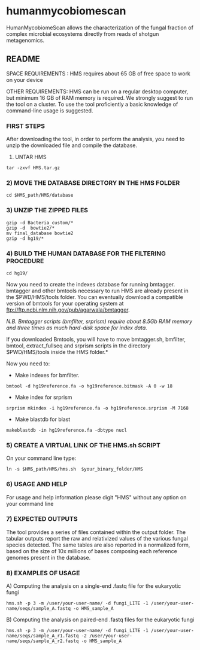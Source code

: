 # humanmycobiomescan
HumanMycobiomeScan allows the characterization of the fungal fraction of complex microbial ecosystems directly from reads of shotgun metagenomics.

## README

SPACE REQUIREMENTS : HMS requires about 65 GB of free space to work on your device

OTHER  REQUIREMENTS: HMS can be run on a regular desktop computer, but minimum 16 GB of RAM memory is required. We strongly suggest to run the tool on a cluster. To use the tool proficiently a basic knowledge of command-line usage is suggested.

### FIRST STEPS

After downloading the tool, in order to perform the analysis, you need to unzip the downloaded file and compile the database. 

1) UNTAR HMS
```
tar -zxvf HMS.tar.gz
```
### 2) MOVE THE DATABASE DIRECTORY IN THE HMS FOLDER
```
cd $HMS_path/HMS/database
```
### 3) UNZIP THE ZIPPED FILES
```
gzip -d Bacteria_custom/*
gzip -d  bowtie2/*
mv final_database bowtie2
gzip -d hg19/*
```
### 4) BUILD THE HUMAN DATABASE FOR THE FILTERING PROCEDURE
```
cd hg19/
```
Now you need to create the indexes database for running bmtagger. bmtagger and other bmtools necessary to run HMS are already present in the $PWD/HMS/tools folder. You can eventually download a compatible version of bmtools for your operating system at ftp://ftp.ncbi.nlm.nih.gov/pub/agarwala/bmtagger.

*N.B. Bmtagger scripts (bmfilter, srprism) require about 8.5Gb RAM memory and three times as much hard-disk space for index data.*
  
If you downloaded Bmtools, you will have to move bmtagger.sh, bmfilter, bmtool, extract_fullseq and srprism scripts in the directory $PWD/HMS/tools inside the HMS folder.*

Now you need to:
-  Make indexes for bmfilter. 
```
bmtool -d hg19reference.fa -o hg19reference.bitmask -A 0 -w 18
```
- Make index for srprism
```
srprism mkindex -i hg19reference.fa -o hg19reference.srprism -M 7168
```
- Make blastdb for blast
```
makeblastdb -in hg19reference.fa -dbtype nucl
```

### 5) CREATE A VIRTUAL LINK OF THE HMS.sh SCRIPT

On your command line type:
```
ln -s $HMS_path/HMS/hms.sh  $your_binary_folder/HMS
```

### 6) USAGE AND HELP 

For usage and help information please digit "HMS" without any option on your command line


### 7) EXPECTED OUTPUTS

The tool provides a series of files contained within the output folder. The tabular outputs report the raw and relativized values of the various fungal species detected. 
The same tables are also reported in a normalized form, based on the size of 10x millions of bases composing each reference genomes present in the database.


### 8) EXAMPLES OF USAGE

A) Computing the analysis on a single-end .fastq file for the eukaryotic fungi
```
hms.sh -p 3 -m /user/your-user-name/ -d fungi_LITE -1 /user/your-user-name/seqs/sample_A.fastq -o HMS_sample_A 
```
B) Computing the analysis on paired-end .fastq files for the eukaryotic fungi
```
hms.sh -p 3 -m /user/your-user-name/ -d fungi_LITE -1 /user/your-user-name/seqs/sample_A_r1.fastq -2 /user/your-user-name/seqs/sample_A_r2.fastq -o HMS_sample_A
```


